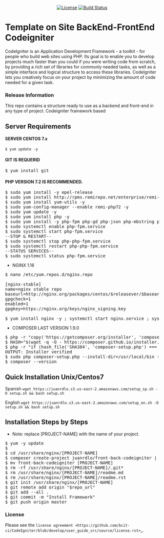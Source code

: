 <p align="center">
<a href="https://github.com/bcit-ci/CodeIgniter/blob/develop/user_guide_src/source/license.rst"><img src="https://poser.pugx.org/laravel/framework/license.svg" alt="License"></a>
<a href="https://github.com/juanrdlo/front-back-codeigniter"><img src="https://travis-ci.org/laravel/framework.svg" alt="Build Status"></a>
</p>

# Template on Site BackEnd-FrontEnd Codeigniter

CodeIgniter is an Application Development Framework - a toolkit - for people
who build web sites using PHP. Its goal is to enable you to develop projects
much faster than you could if you were writing code from scratch, by providing
a rich set of libraries for commonly needed tasks, as well as a simple
interface and logical structure to access these libraries. CodeIgniter lets
you creatively focus on your project by minimizing the amount of code needed
for a given task.

### Release Information

This repo contains a structure ready to use as a backend and front-end in 
any type of project. Codeigniter framework based

## Server Requirements

#### SERVER CENTOS 7.x
`$ yum update -y`

#### GIT IS REQUERID
<pre>
$ yum install git
</pre>

#### PHP VERSION 7.2 IS RECOMMENDED.
<pre>
$ sudo yum install -y epel-release
$ sudo yum install http://rpms.remirepo.net/enterprise/remi-release-7.rpm -y
$ sudo yum install yum-utils -y
$ sudo yum-config-manager --enable remi-php72 -y
$ sudo yum update -y
$ sudo yum install php -y
$ sudo yum install -y php-fpm php-gd php-json php-mbstring php-mysqlnd php-xml php-xmlrpc php-opcache php-pecl-apcu php-cli php-pear php-pdo php-pgsql php-pecl-mongodb php-pecl-redis php-pecl-memcache php-pecl-memcached php-mcrypt php-zip
$ sudo systemctl enable php-fpm.service
$ sudo systemctl start php-fpm.service
--STOP & RESTART--
$ sudo systemctl stop php-php-fpm.service
$ sudo systemctl restart php-php-fpm.service
--STATUS SERVICES--
$ sudo systemctl status php-fpm.service
</pre>

- NGINX 1.16
<pre>
$ nano /etc/yum.repos.d/nginx.repo

[nginx-stable]
name=nginx stable repo
baseurl=http://nginx.org/packages/centos/$releasever/$basearch/
gpgcheck=1
enabled=1
gpgkey=https://nginx.org/keys/nginx_signing.key

$ yum install nginx -y ; systemctl start nginx.service ; systemctl enable nginx; systemctl restart nginx.service
</pre>

- COMPOSER LAST VERSION 1.9.0
<pre>
$ php -r "copy('https://getcomposer.org/installer', 'composer-setup.php');"
$ HASH="$(wget -q -O - https://composer.github.io/installer.sig)"
$ php -r "if (hash_file('SHA384', 'composer-setup.php') === '$HASH') { echo 'Installer verified'; } else { echo 'Installer corrupt'; unlink('composer-setup.php'); } echo PHP_EOL;"
OUTPUT: Installer verified
$ sudo php composer-setup.php --install-dir=/usr/local/bin --filename=composer
$ composer --version
</pre>

## Quick Installation Unix/Centos7
Spanish
`wget https://juanrdlo.s3.us-east-2.amazonaws.com/setup_sp.sh -O setup.sh && bash setup.sh`

English
`wget https://juanrdlo.s3.us-east-2.amazonaws.com/setup_en.sh -O setup.sh && bash setup.sh`

## Installation Steps by Steps

* Note: replace [PROJECT-NAME] with the name of your project.

<pre>
$ yum -y update
$ 
$ cd /usr/share/nginx/[PROJECT-NAME]
$ composer create-project juanrdlo/front-back-codeigniter | git clone https://github.com/juanrdlo/front-back-codeigniter.git 
$ mv front-back-codeigniter [PROJECT-NAME]
$ rm -rf /usr/share/nginx/[PROJECT-NAME]/.git*
$ rm /usr/share/nginx/[PROJECT-NAME]/readme.md
$ rm /usr/share/nginx/[PROJECT-NAME]/readme.rst
$ git init /usr/share/nginx/[PROJECT-NAME]
$ git remote add origin "$repo_url"
$ git add --all .
$ git commit -m "Install Framework"
$ git push origin master
</pre>

### License

Please see the `license
agreement <https://github.com/bcit-ci/CodeIgniter/blob/develop/user_guide_src/source/license.rst>`_.